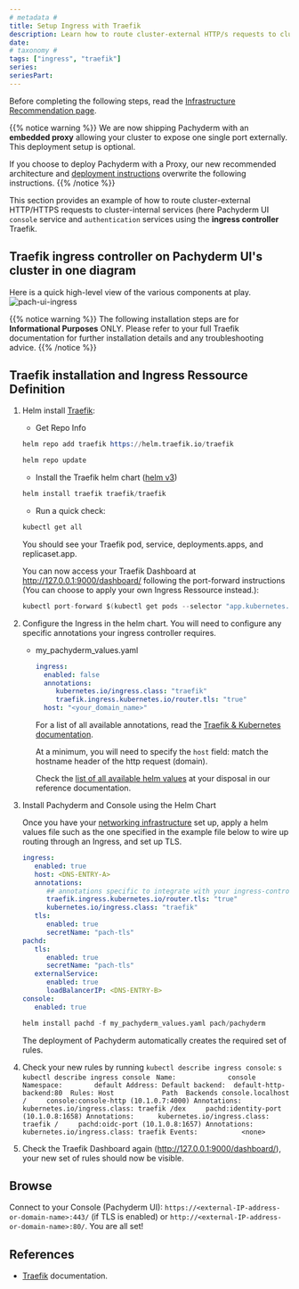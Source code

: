 ```yaml
---
# metadata # 
title: Setup Ingress with Traefik
description: Learn how to route cluster-external HTTP/s requests to cluster-internal services using Traefik. 
date: 
# taxonomy #
tags: ["ingress", "traefik"]
series:
seriesPart:
--- 
```


Before completing the following steps, read the [Infrastructure Recommendation page](../).

{{% notice warning %}}
We are now shipping Pachyderm with an **embedded proxy** 
allowing your cluster to expose one single port externally. This deployment setup is optional.

If you choose to deploy Pachyderm with a Proxy, our new recommended architecture and [deployment instructions](../../deploy-w-proxy) overwrite the following instructions.
{{% /notice %}}

This section provides an example of how to route
cluster-external HTTP/HTTPS requests to cluster-internal services
(here Pachyderm UI `console` service and `authentication` services
using the **ingress controller** Traefik.
 

## Traefik ingress controller on Pachyderm UI's cluster in one diagram
Here is a quick high-level view of the various components at play.
![pach-ui-ingress](/images/console_ingress_traefik.png)

{{% notice warning %}}
The following installation steps are for **Informational Purposes** ONLY. 
Please refer to your full Traefik documentation for further installation details and any troubleshooting advice.
{{% /notice %}}

## Traefik installation and Ingress Ressource Definition
1. Helm install [Traefik](https://github.com/traefik/traefik-helm-chart):

    - Get Repo Info
    ```s
    helm repo add traefik https://helm.traefik.io/traefik
    ```
    ```s
    helm repo update
    ```

    - Install the Traefik helm chart ([helm v3](https://helm.sh/docs/intro/))
    ```s
    helm install traefik traefik/traefik
    ```

   - Run a quick check:
    ```s
    kubectl get all 
    ```
    You should see your Traefik pod, service, deployments.apps, and replicaset.app.

    You can now access your Traefik Dashboard at http://127.0.0.1:9000/dashboard/ following the port-forward instructions (You can choose to apply your own Ingress Ressource instead.):
    ```s
    kubectl port-forward $(kubectl get pods --selector "app.kubernetes.io/name=traefik" --output=name) 9000:9000
    ```

1. Configure the Ingress in the helm chart.
   You will need to configure any specific annotations your ingress controller requires. 

    - my_pachyderm_values.yaml
       ```yaml
       ingress:
         enabled: false
         annotations:
            kubernetes.io/ingress.class: "traefik"
            traefik.ingress.kubernetes.io/router.tls: "true"
         host: "<your_domain_name>"
       ```

       For a list of all available annotations, read the [Traefik & Kubernetes documentation](https://doc.traefik.io/traefik/routing/providers/kubernetes-ingress/).

       At a minimum, you will need to specify the `host` field: match the hostname header of the http request (domain).  


       Check the [list of all available helm values](https://github.com/pachyderm/pachyderm/blob/42462ba37f23452a5ea764543221bf8946cebf4f/etc/helm/pachyderm/values.yaml#L143) at your disposal in our reference documentation.

1. Install Pachyderm and Console using the Helm Chart

      Once you have your [networking infrastructure](./) set up, apply a helm values file such as the one specified in the example file below to wire up routing through an Ingress, and set up TLS.


      ```yaml
      ingress:
         enabled: true
         host: <DNS-ENTRY-A>
         annotations:
            ## annotations specific to integrate with your ingress-controller
            traefik.ingress.kubernetes.io/router.tls: "true"
            kubernetes.io/ingress.class: "traefik"
         tls:
            enabled: true
            secretName: "pach-tls"
      pachd:
         tls:
            enabled: true
            secretName: "pach-tls"
         externalService:
            enabled: true
            loadBalancerIP: <DNS-ENTRY-B>
      console:
         enabled: true
      ```
      ```s
      helm install pachd -f my_pachyderm_values.yaml pach/pachyderm
      ```
      The deployment of Pachyderm automatically creates the required set of rules.

1. Check your new rules by running `kubectl describe ingress console`:
         ```s
         kubectl describe ingress console
         ```
         ```
         Name:             console
         Namespace:        default
         Address:
         Default backend:  default-http-backend:80 
         Rules:
         Host            Path  Backends
         console.localhost
                           /     console:console-http (10.1.0.7:4000)
         Annotations:      kubernetes.io/ingress.class: traefik
                           /dex     pachd:identity-port (10.1.0.8:1658)
         Annotations:      kubernetes.io/ingress.class: traefik
                           /     pachd:oidc-port (10.1.0.8:1657)
         Annotations:      kubernetes.io/ingress.class: traefik
         Events:           <none>
         ```
       
1. Check the Traefik Dashboard again (http://127.0.0.1:9000/dashboard/), your new set of rules should now be visible.


## Browse
Connect to your Console (Pachyderm UI): `https://<external-IP-address-or-domain-name>:443/` (if TLS is enabled) or `http://<external-IP-address-or-domain-name>:80/`. You are all set!

## References
* [Traefik](https://doc.traefik.io/traefik/v1.7/user-guide/kubernetes/) documentation.




